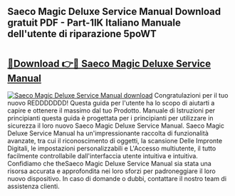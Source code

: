 ## Saeco Magic Deluxe Service Manual Download gratuit PDF - Part-1lK Italiano Manuale dell'utente di riparazione 5poWT

# <h2><a href="http://dfbeci.blite.top/?on=Saeco+Magic+Deluxe+Service+Manual">🔗Download 👉🔴 Saeco Magic Deluxe Service Manual</a></h2>

[![Saeco Magic Deluxe Service Manual download](https://i.imgur.com/lujVjoI.png)](http://dfbeci.blite.top/?on=Saeco+Magic+Deluxe+Service+Manual)
Congratulazioni per il tuo nuovo REDDDDDDD! Questa guida per l'utente ha lo scopo di aiutarti a capire e ottenere il massimo dal tuo Prodotto. Manuale di Istruzioni per principianti questa guida è progettata per i principianti per utilizzare in sicurezza il loro nuovo Saeco Magic Deluxe Service Manual. Saeco Magic Deluxe Service Manual ha un'impressionante raccolta di funzionalità avanzate, tra cui il riconoscimento di oggetti, la scansione Delle Impronte Digitali, le impostazioni personalizzabili e L'Accesso multiutente, il tutto facilmente controllabile dall'interfaccia utente intuitiva e intuitiva. Confidiamo che theSaeco Magic Deluxe Service Manual sia stata una risorsa accurata e approfondita nei loro sforzi per padroneggiare il loro nuovo dispositivo. In caso di domande o dubbi, contattare il nostro team di assistenza clienti.
